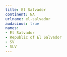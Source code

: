 ```yaml
---
title: El Salvador
continent: NA
urlname: el-salvador
audacious: true
names:
- El Salvador
- Republic of El Salvador
- SV
- SLV
---
```



